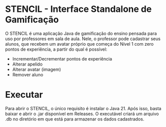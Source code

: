 # STENCIL - Interface Standalone de Gamificação

O STENCIL é uma aplicação Java de gamificação do ensino pensada para uso por professores em sala de aula. Nele, o professor pode cadastrar seus alunos, que recebem um avatar próprio que começa do Nível 1 com zero pontos de experiência, a partir do qual é possível:

- Incrementar/Decrementar pontos de experiência
- Alterar apelido
- Alterar avatar (imagem)
- Remover aluno

# Executar

Para abrir o STENCIL, o único requisito é instalar o Java 21. Após isso, basta baixar e abrir o .jar disponível em Releases. O executável criará um arquivo .db no diretório em que está para armazenar os dados cadastrados.
